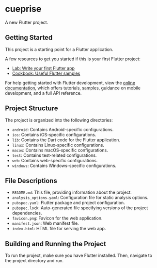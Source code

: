 # cueprise

A new Flutter project.

## Getting Started

This project is a starting point for a Flutter application.

A few resources to get you started if this is your first Flutter project:

- [Lab: Write your first Flutter app](https://docs.flutter.dev/get-started/codelab)
- [Cookbook: Useful Flutter samples](https://docs.flutter.dev/cookbook)

For help getting started with Flutter development, view the
[online documentation](https://docs.flutter.dev/), which offers tutorials,
samples, guidance on mobile development, and a full API reference.



## Project Structure

The project is organized into the following directories:

- `android`: Contains Android-specific configurations.
- `ios`: Contains iOS-specific configurations.
- `lib`: Contains the Dart code for the Flutter application.
- `linux`: Contains Linux-specific configurations.
- `macos`: Contains macOS-specific configurations.
- `test`: Contains test-related configurations.
- `web`: Contains web-specific configurations.
- `windows`: Contains Windows-specific configurations.

## File Descriptions

- `README.md`: This file, providing information about the project.
- `analysis_options.yaml`: Configuration file for static analysis options.
- `pubspec.yaml`: Flutter package and project configuration.
- `pubspec.lock`: Auto-generated file specifying versions of the project dependencies.
- `favicon.png`: Favicon for the web application.
- `manifest.json`: Web manifest file.
- `index.html`: HTML file for serving the web app.

## Building and Running the Project

To run the project, make sure you have Flutter installed. Then, navigate to the project directory and run.
